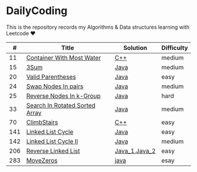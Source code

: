<!--
 * @Author: AlanGolphi
 * @Date: 2020-07-11 22:25:43
 * @LastEditTime: 2020-08-07 12:06:34
-->

# DailyCoding

This is the repository records my Algorithms &amp; Data structures learning with Leetcode &hearts;

| #   | Title                                                                                           | Solution                                                                                                          | Difficulty |
| --- | ----------------------------------------------------------------------------------------------- | ----------------------------------------------------------------------------------------------------------------- | ---------- |
| 11  | [Container With Most Water](https://leetcode.com/problems/container-with-most-water/)           | [C++](./sourceFile/Cpp/11_ContainerWithMostWater.cpp)                                                             | medium     |
| 15  | [3Sum](https://leetcode.com/problems/3sum/)                                                     | [Java](./sourceFile/Java/15_ThreeSum.java)                                                                        | medium     |
| 20  | [Valid Parentheses](https://leetcode-cn.com/problems/valid-parentheses/)                        | [Java](./sourceFile/Java/20_ValidParentheses.java)                                                                | easy       |
| 24  | [Swap Nodes In pairs](https://leetcode.com/problems/swap-nodes-in-pairs/)                       | [Java](./sourceFile/Java/24_SwapNodesInPairs.java)                                                                | medium     |
| 25  | [Reverse Nodes In k-Group](https://leetcode.com/problems/reverse-nodes-in-k-group/)             | [Java](./sourceFile/Java/25_ReverseNodesInK-Group.java)                                                           | hard       |
| 33  | [Search In Rotated Sorted Array](https://leetcode.com/problems/search-in-rotated-sorted-array/) | [Java](./sourceFile/Java/33_SearchRotatedSorted.java)                                                             | medium     |
| 70  | [ClimbStairs](https://leetcode.com/problems/climbing-stairs/)                                   | [C++](./sourceFile/Cpp/70_ClimbStairs.cpp)                                                                        | easy       |
| 141 | [Linked List Cycle](https://leetcode.com/problems/linked-list-cycle/)                           | [Java](./sourceFile/Java/141_LinkedListCycle.java)                                                                | easy       |
| 142 | [Linked List Cycle II](https://leetcode-cn.com/problems/linked-list-cycle-ii/)                  | [Java](./sourceFile/Java/142_LinkedListCycleII.java)                                                              | medium     |
| 206 | [Reverse Linked List](https://leetcode.com/problems/reverse-linked-list/)                       | [Java_1](./sourceFile/Java/206_ReverseLinkedList_1.java),[Java_2](./sourceFile/Java/206_ReverseLinkedList_2.java) | easy       |
| 283 | [MoveZeros](https://leetcode.com/problems/move-zeroes/)                                         | [java](./sourceFile/Java/283_MoveZeros.java)                                                                      | esay       |
